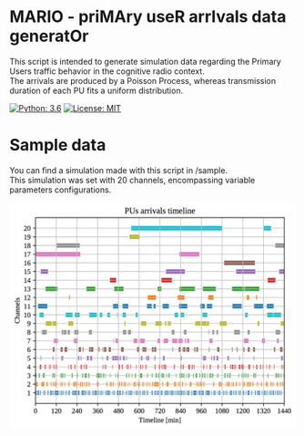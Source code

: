 # MARIO - priMAry useR arrIvals data generatOr
This script is intended to generate simulation data regarding the Primary Users
traffic behavior in the cognitive radio context.  
The arrivals are produced by a Poisson Process, whereas transmission duration
of each PU fits a uniform distribution.

[![Python: 3.6](https://img.shields.io/badge/Python-3.6-blue.svg)](https://www.python.org/)
[![License: MIT](https://img.shields.io/badge/License-MIT-yellow.svg)](https://opensource.org/licenses/MIT)

# Sample data
You can find a simulation made with this script in /sample.  
This simulation was set with 20 channels, encompassing variable parameters configurations.

![sample plot](https://github.com/rogerscristo/MARIO/blob/master/sample/sample.png)
